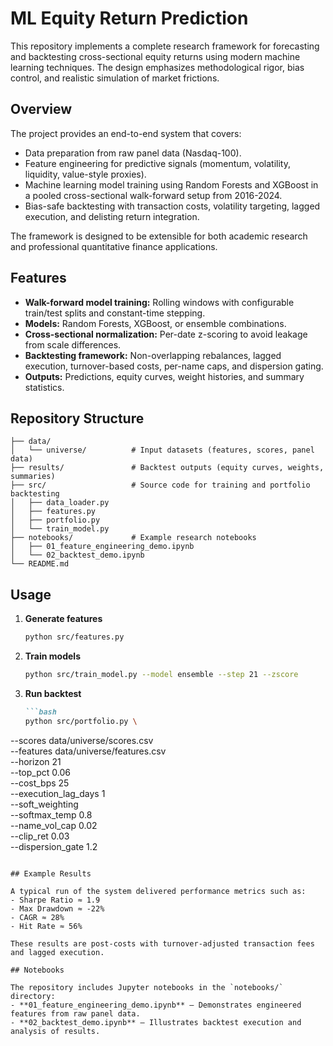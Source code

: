 # ML Equity Return Prediction

This repository implements a complete research framework for forecasting and backtesting cross-sectional equity returns using modern machine learning techniques. The design emphasizes methodological rigor, bias control, and realistic simulation of market frictions.

## Overview

The project provides an end-to-end system that covers:
- Data preparation from raw panel data (Nasdaq-100).
- Feature engineering for predictive signals (momentum, volatility, liquidity, value-style proxies).
- Machine learning model training using Random Forests and XGBoost in a pooled cross-sectional walk-forward setup from 2016-2024.
- Bias-safe backtesting with transaction costs, volatility targeting, lagged execution, and delisting return integration.

The framework is designed to be extensible for both academic research and professional quantitative finance applications.

## Features

- **Walk-forward model training:** Rolling windows with configurable train/test splits and constant-time stepping.
- **Models:** Random Forests, XGBoost, or ensemble combinations.
- **Cross-sectional normalization:** Per-date z-scoring to avoid leakage from scale differences.
- **Backtesting framework:** Non-overlapping rebalances, lagged execution, turnover-based costs, per-name caps, and dispersion gating.
- **Outputs:** Predictions, equity curves, weight histories, and summary statistics.

## Repository Structure

```
├── data/
│   └── universe/          # Input datasets (features, scores, panel data)
├── results/               # Backtest outputs (equity curves, weights, summaries)
├── src/                   # Source code for training and portfolio backtesting
│   ├── data_loader.py
│   ├── features.py
│   ├── portfolio.py
│   └── train_model.py
├── notebooks/             # Example research notebooks
│   ├── 01_feature_engineering_demo.ipynb
│   └── 02_backtest_demo.ipynb
└── README.md
```

## Usage

1. **Generate features**  
   ```bash
   python src/features.py
   ```

2. **Train models**  
   ```bash
   python src/train_model.py --model ensemble --step 21 --zscore
   ```

3. **Run backtest**  
   ```markdown
   ```bash
   python src/portfolio.py \
  --scores data/universe/scores.csv \
  --features data/universe/features.csv \
  --horizon 21 \
  --top_pct 0.06 \
  --cost_bps 25 \
  --execution_lag_days 1 \
  --soft_weighting \
  --softmax_temp 0.8 \
  --name_vol_cap 0.02 \
  --clip_ret 0.03 \
  --dispersion_gate 1.2
   ```

## Example Results

A typical run of the system delivered performance metrics such as:  
- Sharpe Ratio ≈ 1.9  
- Max Drawdown ≈ -22%  
- CAGR ≈ 28%  
- Hit Rate ≈ 56%  

These results are post-costs with turnover-adjusted transaction fees and lagged execution.

## Notebooks

The repository includes Jupyter notebooks in the `notebooks/` directory:
- **01_feature_engineering_demo.ipynb** – Demonstrates engineered features from raw panel data.
- **02_backtest_demo.ipynb** – Illustrates backtest execution and analysis of results.

